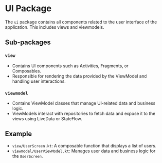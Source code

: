 # UI Package

The `ui` package contains all components related to the user interface of the application. This includes views and viewmodels.

## Sub-packages

### `view`
- Contains UI components such as Activities, Fragments, or Composables.
- Responsible for rendering the data provided by the ViewModel and handling user interactions.

### `viewmodel`
- Contains ViewModel classes that manage UI-related data and business logic.
- ViewModels interact with repositories to fetch data and expose it to the views using LiveData or StateFlow.

## Example
- `view/UserScreen.kt`: A composable function that displays a list of users.
- `viewmodel/UserViewModel.kt`: Manages user data and business logic for the `UserScreen`.